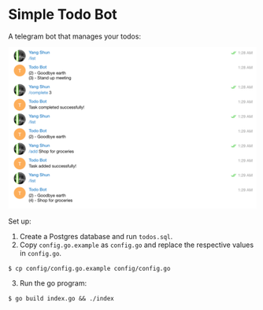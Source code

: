 # Simple Todo Bot

A telegram bot that manages your todos:

![Example](screenshots/example.png)

Set up:

1. Create a Postgres database and run `todos.sql`.
2. Copy `config.go.example` as `config.go` and replace the respective values in `config.go`.
```
$ cp config/config.go.example config/config.go
```

3. Run the go program:

```
$ go build index.go && ./index
```
